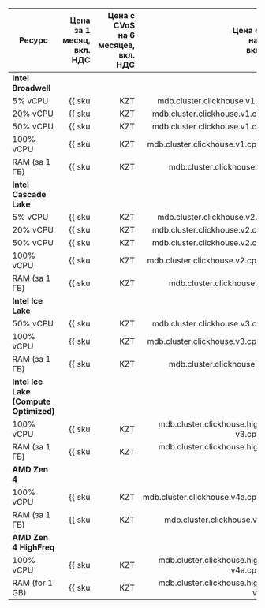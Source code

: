 | Ресурс | Цена за 1 месяц,<br>вкл. НДС | Цена с CVoS<br>на 6 месяцев,<br>вкл. НДС | Цена с CVoS<br>на 1 год,<br>вкл. НДС |
|---------------|--------------------------------------------------------------:|-----------------------------------------------------------------------------------:|-----------------------------------------------------------------------------------:|
| **Intel Broadwell** |
| 5% vCPU | {{ sku|KZT|mdb.cluster.clickhouse.v1.cpu.c5|month|string }} | − | − |
| 20% vCPU | {{ sku|KZT|mdb.cluster.clickhouse.v1.cpu.c20|month|string }} | − | − |
| 50% vCPU | {{ sku|KZT|mdb.cluster.clickhouse.v1.cpu.c50|month|string }} | − | − |
| 100% vCPU | {{ sku|KZT|mdb.cluster.clickhouse.v1.cpu.c100|month|string }} | − | − |
| RAM (за 1 ГБ) | {{ sku|KZT|mdb.cluster.clickhouse.v1.ram|month|string }} | − | − |
| **Intel Cascade Lake** |
| 5% vCPU | {{ sku|KZT|mdb.cluster.clickhouse.v2.cpu.c5|month|string }} | − | − |
| 20% vCPU | {{ sku|KZT|mdb.cluster.clickhouse.v2.cpu.c20|month|string }} | − | − |
| 50% vCPU | {{ sku|KZT|mdb.cluster.clickhouse.v2.cpu.c50|month|string }} | − | − |
| 100% vCPU | {{ sku|KZT|mdb.cluster.clickhouse.v2.cpu.c100|month|string }} | {{ sku|KZT|v1.commitment.selfcheckout.m6.mdb.ch.cpu.c100.v2|month|string }} (-15%) | {{ sku|KZT|v1.commitment.selfcheckout.y1.mdb.ch.cpu.c100.v2|month|string }} (-22%) |
| RAM (за 1 ГБ) | {{ sku|KZT|mdb.cluster.clickhouse.v2.ram|month|string }} | {{ sku|KZT|v1.commitment.selfcheckout.m6.mdb.ch.ram.v2|month|string }} (-15%) | {{ sku|KZT|v1.commitment.selfcheckout.y1.mdb.ch.ram.v2|month|string }} (-22%) |
| **Intel Ice Lake** |
| 50% vCPU | {{ sku|KZT|mdb.cluster.clickhouse.v3.cpu.c50|month|string }} | − | − |
| 100% vCPU | {{ sku|KZT|mdb.cluster.clickhouse.v3.cpu.c100|month|string }} | {{ sku|KZT|v1.commitment.selfcheckout.m6.mdb.ch.cpu.c100.v3|month|string }} (-15%) | {{ sku|KZT|v1.commitment.selfcheckout.y1.mdb.ch.cpu.c100.v3|month|string }} (-22%) |
| RAM (за 1 ГБ) | {{ sku|KZT|mdb.cluster.clickhouse.v3.ram|month|string }} | {{ sku|KZT|v1.commitment.selfcheckout.m6.mdb.ch.ram.v3|month|string }} (-15%) | {{ sku|KZT|v1.commitment.selfcheckout.y1.mdb.ch.ram.v3|month|string }} (-22%) |
| **Intel Ice Lake (Compute Optimized)** |
| 100% vCPU | {{ sku|KZT|mdb.cluster.clickhouse.highfreq-v3.cpu.c100|month|string }} | − | − |
| RAM (за 1 ГБ) | {{ sku|KZT|mdb.cluster.clickhouse.highfreq-v3.ram|month|string }} | − | − |
| **AMD Zen 4** |
| 100% vCPU | {{ sku|KZT|mdb.cluster.clickhouse.v4a.cpu.c100|month|string }} | - | {{ sku|KZT|v1.commitment.selfcheckout.y1.mdb.ch.cpu.c100.v4a|month|string }} (-22%) |
| RAM (за 1 ГБ) | {{ sku|KZT|mdb.cluster.clickhouse.v4a.ram|month|string }} | - | {{ sku|KZT|v1.commitment.selfcheckout.y1.mdb.ch.ram.v4a|month|string }} (-22%) |
| **AMD Zen 4 HighFreq** |
| 100% vCPU | {{ sku|KZT|mdb.cluster.clickhouse.highfreq-v4a.cpu.c100|month|string }} | − | − |
| RAM (for 1 GB) | {{ sku|KZT|mdb.cluster.clickhouse.highfreq-v4a.ram|month|string }} | − | − |

